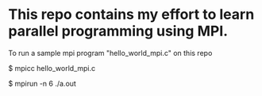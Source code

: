 # This repo contains my effort to learn parallel programming using MPI.

To run a sample mpi program "hello_world_mpi.c" on this repo <br/>

$ mpicc hello_world_mpi.c <br/>

$ mpirun -n 6 ./a.out
